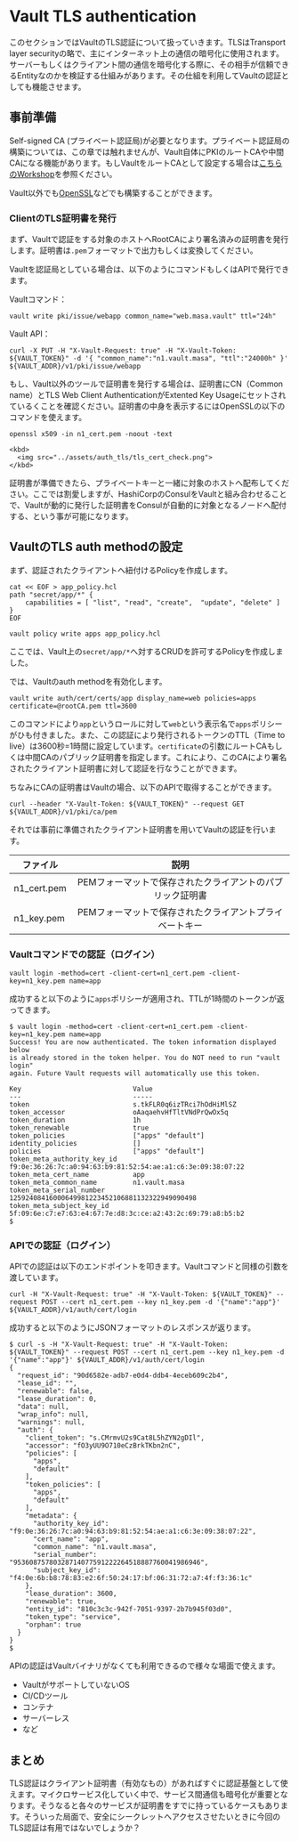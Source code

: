 # Vault TLS authentication

このセクションではVaultのTLS認証について扱っていきます。TLSはTransport layer securityの略で、主にインターネット上の通信の暗号化に使用されます。サーバーもしくはクライアント間の通信を暗号化する際に、その相手が信頼できるEntityなのかを検証する仕組みがあります。その仕組を利用してVaultの認証としても機能させます。



## 事前準備

Self-signed CA (プライベート認証局)が必要となります。プライベート認証局の構築については、この章では触れませんが、Vault自体にPKIのルートCAや中間CAになる機能があります。もしVaultをルートCAとして設定する場合は[こちらのWorkshop](./pki.md)を参照ください。

Vault以外でも[OpenSSL](https://www.openssl.org/)などでも構築することができます。



### ClientのTLS証明書を発行

まず、Vaultで認証をする対象のホストへRootCAにより署名済みの証明書を発行します。証明書は`.pem`フォーマットで出力もしくは変換してください。

Vaultを認証局としている場合は、以下のようにコマンドもしくはAPIで発行できます。

Vaultコマンド：

```shell
vault write pki/issue/webapp common_name="web.masa.vault" ttl="24h"
```

Vault API：

```shell
curl -X PUT -H "X-Vault-Request: true" -H "X-Vault-Token: ${VAULT_TOKEN}" -d '{ "common_name":"n1.vault.masa", "ttl":"24000h" }' ${VAULT_ADDR}/v1/pki/issue/webapp
```

もし、Vault以外のツールで証明書を発行する場合は、証明書にCN（Common name）とTLS Web Client AuthenticationがExtented Key Usageにセットされているくことを確認ください。証明書の中身を表示するにはOpenSSLの以下のコマンドを使えます。

```shell
openssl x509 -in n1_cert.pem -noout -text
```

```
<kbd>
  <img src="../assets/auth_tls/tls_cert_check.png">
</kbd>
```

証明書が準備できたら、プライベートキーと一緒に対象のホストへ配布してください。ここでは割愛しますが、HashiCorpのConsulをVaultと組み合わせることで、Vaultが動的に発行した証明書をConsulが自動的に対象となるノードへ配付する、という事が可能になります。



## VaultのTLS auth methodの設定

まず、認証されたクライアントへ紐付けるPolicyを作成します。

```shell
cat << EOF > app_policy.hcl
path "secret/app/*" {
	capabilities = [ "list", "read", "create",  "update", "delete" ]
}
EOF

vault policy write apps app_policy.hcl
```

ここでは、Vault上の`secret/app/*`へ対するCRUDを許可するPolicyを作成しました。

では、Vaultのauth methodを有効化します。

```shell
vault write auth/cert/certs/app display_name=web policies=apps certificate=@rootCA.pem ttl=3600 
```

このコマンドにより`app`というロールに対して`web`という表示名で`apps`ポリシーがひも付きました。また、この認証により発行されるトークンのTTL（Time to live）は3600秒=1時間に設定しています。`certificate`の引数にルートCAもしくは中間CAのパブリック証明書を指定します。これにより、このCAにより署名されたクライアント証明書に対して認証を行なうことができます。

ちなみにCAの証明書はVaultの場合、以下のAPIで取得することができます。

```shell
curl --header "X-Vault-Token: ${VAULT_TOKEN}" --request GET ${VAULT_ADDR}/v1/pki/ca/pem

```



それでは事前に準備されたクライアント証明書を用いてVaultの認証を行います。

| ファイル    |                           説明                            |
| ----------- | :-------------------------------------------------------: |
| n1_cert.pem | PEMフォーマットで保存されたクライアントのパブリック証明書 |
| n1_key.pem  |  PEMフォーマットで保存されたクライアントプライベートキー  |



### Vaultコマンドでの認証（ログイン）

```shell
vault login -method=cert -client-cert=n1_cert.pem -client-key=n1_key.pem name=app 
```

成功すると以下のように`apps`ポリシーが適用され、TTLが1時間のトークンが返ってきます。

```shell
$ vault login -method=cert -client-cert=n1_cert.pem -client-key=n1_key.pem name=app 
Success! You are now authenticated. The token information displayed below
is already stored in the token helper. You do NOT need to run "vault login"
again. Future Vault requests will automatically use this token.

Key                            Value
---                            -----
token                          s.tkFLR0q6izTRci7hOdHiMlSZ
token_accessor                 oAaqaehvHfTltVNdPrQwOx5q
token_duration                 1h
token_renewable                true
token_policies                 ["apps" "default"]
identity_policies              []
policies                       ["apps" "default"]
token_meta_authority_key_id    f9:0e:36:26:7c:a0:94:63:b9:81:52:54:ae:a1:c6:3e:09:38:07:22
token_meta_cert_name           app
token_meta_common_name         n1.vault.masa
token_meta_serial_number       12592408416000649981223452106881132322949090498
token_meta_subject_key_id      5f:09:6e:c7:e7:63:e4:67:7e:d8:3c:ce:a2:43:2c:69:79:a8:b5:b2
$ 
```



### APIでの認証（ログイン）

APIでの認証は以下のエンドポイントを叩きます。Vaultコマンドと同様の引数を渡しています。

```shell
curl -H "X-Vault-Request: true" -H "X-Vault-Token: ${VAULT_TOKEN}" --request POST --cert n1_cert.pem --key n1_key.pem -d '{"name":"app"}' ${VAULT_ADDR}/v1/auth/cert/login
```

成功すると以下のようにJSONフォーマットのレスポンスが返ります。

```shell
$ curl -s -H "X-Vault-Request: true" -H "X-Vault-Token: ${VAULT_TOKEN}" --request POST --cert n1_cert.pem --key n1_key.pem -d '{"name":"app"}' ${VAULT_ADDR}/v1/auth/cert/login
{
  "request_id": "90d6582e-adb7-e0d4-ddb4-4eceb609c2b4",
  "lease_id": "",
  "renewable": false,
  "lease_duration": 0,
  "data": null,
  "wrap_info": null,
  "warnings": null,
  "auth": {
    "client_token": "s.CMrmvU2s9Cat8L5hZYN2gDIl",
    "accessor": "fO3yUU9O710eCzBrkTKbn2nC",
    "policies": [
      "apps",
      "default"
    ],
    "token_policies": [
      "apps",
      "default"
    ],
    "metadata": {
      "authority_key_id": "f9:0e:36:26:7c:a0:94:63:b9:81:52:54:ae:a1:c6:3e:09:38:07:22",
      "cert_name": "app",
      "common_name": "n1.vault.masa",
      "serial_number": "95360875780328714077591222264518887760041986946",
      "subject_key_id": "f4:0e:6b:b8:78:83:e2:6f:50:24:17:bf:06:31:72:a7:4f:f3:36:1c"
    },
    "lease_duration": 3600,
    "renewable": true,
    "entity_id": "810c3c3c-942f-7051-9397-2b7b945f03d0",
    "token_type": "service",
    "orphan": true
  }
}
$
```



APIの認証はVaultバイナリがなくても利用できるので様々な場面で使えます。

- VaultがサポートしていないOS
- CI/CDツール
- コンテナ
- サーバーレス
- など



## まとめ

TLS認証はクライアント証明書（有効なもの）があればすぐに認証基盤として使えます。マイクロサービス化していく中で、サービス間通信も暗号化が重要となります。そうなると各々のサービスが証明書をすでに持っているケースもあります。そういった局面で、安全にシークレットへアクセスさせたいときに今回のTLS認証は有用ではないでしょうか？



